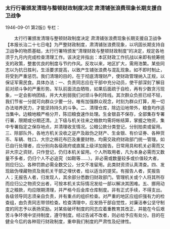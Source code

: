 ### 太行行署颁发清理与整顿财政制度决定  肃清铺张浪费现象长期支援自卫战争

1946-09-01
第2版()
专栏：

　　太行行署颁发清理与整顿财政制度决定
    肃清铺张浪费现象长期支援自卫战争
    【本报长治二十七日电】为严整财政制度，肃清铺张浪费现象，以巩固长期支持自卫战争的物质基础，太行行署特颁发“清理财政与整顿财政制度”的决定，规定各地须于九月内完成检查清理工作。该决定并指出：本区财政工作抗战以来即有统筹统支的政策，整套优良的制度与节约作风。反攻以来，地区扩大，需用浩繁。某些同志以为抗日胜利，生活要求提高，以致产生铺张浪费与混乱现象。如不即时制止，将受到严重惩罚。我们清理的目的，在于彻底清理财产，使财政管理纳入正规，以保证军需民食。具体办法：一、负责同志应在干部中充分动员，使干部深刻了解目前对顽斗争的严重形势。军队前面流血牺牲，如果后面疏于自检，再有少数贪污现象，一定会影响团结，并大大削弱我们对顽斗争的阵线。其次群众负担已经不轻，我们节省一分就可向群众少要一分。唯有加强群众观念，时刻为群众打算，用一切办法培养民力，才能坚持持久的斗争。二、清理仓库，除边沿地带外，粮食均作适当集中。边粮地粮严格分开，陈旧粮食速作处理。生金银县不保存，全部集存专署行署，限期或分期还清。上下级与机关往来之粮款均需将帐结算，掌握之物资，集中专署指定之保存地点，并清理收支情况。公粮公款分类登记，分别拍卖或留用。三、除部队外，各地方机关没收之逆产及敌伪之财产、生金银、有价证券、各种货币、车辆、牲口、大宗之棉花布匹及重要财物，均需交政府财政部门统一管理。如已自行处理者，应分别向各级政府或直属上级详加报告。日常用具和机关必需而又非大宗之资财，只作登记，仍归本机关留用。个人所取用者，凡为本身必需而又数量不多者，仍归个人不必追究（如鞋等……）。非必需或数量较多或价值较大者，则应归公。各种罚款必需全数交公，分文不准留用。此类财资须认真清查。四、发现敌伪埋藏物资及我机关干部之埋伏者，给以适当的提奖。有报告人者，奖报告人；无报告人者，归发现人，其余部分悉数归财政部门。管理机关或个人将其所存而应归公之物资交出者，可按本机关实际情况发给一部以解决其困难。五、挪用动支之粮款，均应限期清理，并严格今后金库仓库制度。非有正式手续，不得支出。各级领导同志须亲自负责，并有重点的组织检查。对严重的地区应组织强有力的检查组，由负责同志带领检查。检查清理中，应发扬干部自觉性，对廉洁奉公坚守制度的同志予以表扬奖励。对某些破坏制度的同志应着重教育其改正，并能在今后艰苦斗争环境中坚持制度，遵守制度。经过告诫不改者，则必给予应有处分。目的在健全今后的各种现行财政制度，重申我们制度的严肃性及纪律性。
